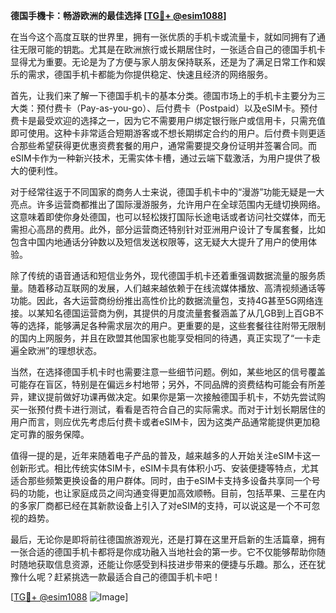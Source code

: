**德国手機卡：畅游欧洲的最佳选择 [[TG💪+ @esim1088](https://t.me/s/esim1088)]**

在当今这个高度互联的世界里，拥有一张优质的手机卡或流量卡，就如同拥有了通往无限可能的钥匙。尤其是在欧洲旅行或长期居住时，一张适合自己的德国手机卡显得尤为重要。无论是为了方便与家人朋友保持联系，还是为了满足日常工作和娱乐的需求，德国手机卡都能为你提供稳定、快速且经济的网络服务。

首先，让我们来了解一下德国手机卡的基本分类。德国市场上的手机卡主要分为三大类：预付费卡（Pay-as-you-go）、后付费卡（Postpaid）以及eSIM卡。预付费卡是最受欢迎的选择之一，因为它不需要用户绑定银行账户或信用卡，只需充值即可使用。这种卡非常适合短期游客或不想长期绑定合约的用户。后付费卡则更适合那些希望获得更优惠资费套餐的用户，通常需要提交身份证明并签署合同。而eSIM卡作为一种新兴技术，无需实体卡槽，通过云端下载激活，为用户提供了极大的便利性。

对于经常往返于不同国家的商务人士来说，德国手机卡中的“漫游”功能无疑是一大亮点。许多运营商都推出了国际漫游服务，允许用户在全球范围内无缝切换网络。这意味着即使你身处德国，也可以轻松拨打国际长途电话或者访问社交媒体，而无需担心高昂的费用。此外，部分运营商还特别针对亚洲用户设计了专属套餐，比如包含中国内地通话分钟数以及短信发送权限等，这无疑大大提升了用户的使用体验。

除了传统的语音通话和短信业务外，现代德国手机卡还着重强调数据流量的服务质量。随着移动互联网的发展，人们越来越依赖于在线流媒体播放、高清视频通话等功能。因此，各大运营商纷纷推出高性价比的数据流量包，支持4G甚至5G网络连接。以某知名德国运营商为例，其提供的月度流量套餐涵盖了从几GB到上百GB不等的选择，能够满足各种需求层次的用户。更重要的是，这些套餐往往附带无限制的国内上网服务，并且在欧盟其他国家也能享受相同的待遇，真正实现了“一卡走遍全欧洲”的理想状态。

当然，在选择德国手机卡时也需要注意一些细节问题。例如，某些地区的信号覆盖可能存在盲区，特别是在偏远乡村地带；另外，不同品牌的资费结构可能会有所差异，建议提前做好功课再做决定。如果你是第一次接触德国手机卡，不妨先尝试购买一张预付费卡进行测试，看看是否符合自己的实际需求。而对于计划长期居住的用户而言，则应优先考虑后付费卡或者eSIM卡，因为这类产品通常能提供更加稳定可靠的服务保障。

值得一提的是，近年来随着电子产品的普及，越来越多的人开始关注eSIM卡这一创新形式。相比传统实体SIM卡，eSIM卡具有体积小巧、安装便捷等特点，尤其适合那些频繁更换设备的用户群体。同时，由于eSIM卡支持多设备共享同一个号码的功能，也让家庭成员之间沟通变得更加高效顺畅。目前，包括苹果、三星在内的多家厂商都已经在其新款设备上引入了对eSIM的支持，可以说这是一个不可忽视的趋势。

最后，无论你是即将前往德国旅游观光，还是打算在这里开启新的生活篇章，拥有一张合适的德国手机卡都将是你成功融入当地社会的第一步。它不仅能够帮助你随时随地获取信息资源，还能让你感受到科技进步带来的便捷与乐趣。那么，还在犹豫什么呢？赶紧挑选一款最适合自己的德国手机卡吧！

[[TG💪+ @esim1088](https://t.me/s/esim1088) ![Image](https://i.postimg.cc/4NQfJmqS/Snipaste-2025-05-13-00-14-12.png)]